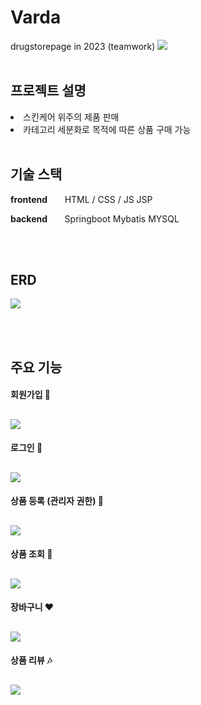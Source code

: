 # Varda
drugstorepage in 2023 (teamwork)
![](/varda_doc/varda_logo.png)
<BR>
<BR>

## 프로젝트 설명
<li> 스킨케어 위주의 제품 판매
<li> 카테고리 세분화로 목적에 따른 상품 구매 가능

<BR>
<BR>

## 기술 스택

**frontend** &nbsp;&nbsp;&nbsp;&nbsp;&nbsp; HTML / CSS / JS JSP

__backend__ &nbsp;&nbsp;&nbsp;&nbsp;&nbsp; Springboot Mybatis MYSQL

<BR>
<BR>

## ERD
![](/varda_doc/varda_erd.png)

<BR>
<BR>

## 주요 기능
#### 회원가입 :tada: 
![](/varda_doc/signup.png)
---
#### 로그인 :beginner:
![](/varda_doc/login.png)
---
#### 상품 등록 (관리자 권한) :crown:
![](/varda_doc/apply.png)
---
#### 상품 조회 :department_store:
![](/varda_doc/search.png)
---
#### 장바구니 :heart:
![](/varda_doc/cart.png)
---
#### 상품 리뷰 :notes:
![](/varda_doc/review.png)
---


